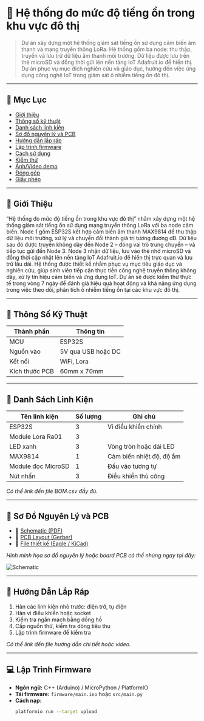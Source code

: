 # 🔌 Hệ thống đo mức độ tiếng ồn trong khu vực đô thị

> Dự án xây dựng một hệ thống giám sát tiếng ồn sử dụng cảm biến âm thanh và mạng truyền thông LoRa. Hệ thống gồm ba node: thu thập, truyền và lưu trữ dữ liệu âm thanh môi trường. Dữ liệu được lưu trên thẻ microSD và đồng thời gửi lên nền tảng IoT Adafruit.io để hiển thị. Dự án phục vụ mục đích nghiên cứu và giáo dục, hướng đến việc ứng dụng công nghệ IoT trong giám sát ô nhiễm tiếng ồn đô thị.
---

## 📑 Mục Lục

- [Giới thiệu](#giới-thiệu)
- [Thông số kỹ thuật](#thông-số-kỹ-thuật)
- [Danh sách linh kiện](#danh-sách-linh-kiện)
- [Sơ đồ nguyên lý và PCB](#sơ-đồ-nguyên-lý-và-pcb)
- [Hướng dẫn lắp ráp](#hướng-dẫn-lắp-ráp)
- [Lập trình firmware](#lập-trình-firmware)
- [Cách sử dụng](#cách-sử-dụng)
- [Kiểm thử](#kiểm-thử)
- [Ảnh/Video demo](#ảnhvideo-demo)
- [Đóng góp](#đóng-góp)
- [Giấy phép](#giấy-phép)

---

## 👋 Giới Thiệu

 “Hệ thống đo mức độ tiếng ồn trong khu vực đô thị” nhằm xây dựng một hệ thống giám sát tiếng ồn sử dụng mạng truyền thông LoRa với ba node cảm biến. Node 1 gồm ESP32S kết hợp cảm biến âm thanh MAX9814 để thu thập dữ liệu môi trường, xử lý và chuyển đổi thành giá trị tương đương dB. Dữ liệu sau đó được truyền không dây đến Node 2 – đóng vai trò trung chuyển – và tiếp tục gửi đến Node 3. Node 3 nhận dữ liệu, lưu vào thẻ nhớ microSD và đồng thời cập nhật lên nền tảng IoT Adafruit.io để hiển thị trực quan và lưu trữ lâu dài. Hệ thống được thiết kế nhằm phục vụ mục tiêu giáo dục và nghiên cứu, giúp sinh viên tiếp cận thực tiễn công nghệ truyền thông không dây, xử lý tín hiệu cảm biến và ứng dụng IoT. Dự án sẽ được kiểm thử thực tế trong vòng 7 ngày để đánh giá hiệu quả hoạt động và khả năng ứng dụng trong việc theo dõi, phân tích ô nhiễm tiếng ồn tại các khu vực đô thị.

---

## 📐 Thông Số Kỹ Thuật

| Thành phần     | Thông tin            |
|----------------|----------------------|
| MCU            | ESP32S      |
| Nguồn vào      | 5V qua USB hoặc DC   |
| Kết nối        | WiFi, Lora      |
| Kích thước PCB | 60mm x 70mm          |

---

## 🧰 Danh Sách Linh Kiện

| Tên linh kiện            | Số lượng | Ghi chú                     |
|--------------------------|----------|-----------------------------|
| ESP32S                   | 3        | Vi điều khiển chính         |
| Module Lora Ra01         | 3        |                             |
| LED xanh                 | 3        | Vòng tròn hoặc dải LED      |
| MAX9814                  | 1        | Cảm biến nhiệt độ, độ ẩm    |
| Module đọc MicroSD       | 1        | Đầu vào tương tự            |
| Nút nhấn                 | 3        | Điều khiển thủ công         |

*Có thể link đến file BOM.csv đầy đủ.*

---

## 🔧 Sơ Đồ Nguyên Lý và PCB

- 📎 [Schematic (PDF)](docs/Schematic_Lora.pdf)
- 📎 [PCB Layout (Gerber)](docs/gerber.zip)
- 📎 [File thiết kế (Eagle / KiCad)](docs/project.kicad_pcb)

_Hình minh họa sơ đồ nguyên lý hoặc board PCB có thể nhúng ngay tại đây:_

![Schematic](docs/images/schematic.png)

---

## 🔩 Hướng Dẫn Lắp Ráp

1. Hàn các linh kiện nhỏ trước: điện trở, tụ điện
2. Hàn vi điều khiển hoặc socket
3. Kiểm tra ngắn mạch bằng đồng hồ
4. Cấp nguồn thử, kiểm tra dòng tiêu thụ
5. Lập trình firmware để kiểm tra

*Có thể link đến file hướng dẫn chi tiết hoặc video.*

---

## 💻 Lập Trình Firmware

- **Ngôn ngữ:** C++ (Arduino) / MicroPython / PlatformIO
- **Tải firmware:** `firmware/main.ino` hoặc `src/main.py`
- **Cách nạp:**
  ```bash
  platformio run --target upload
